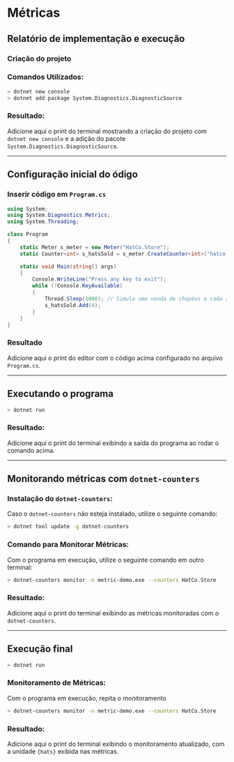 # Métricas
## Relatório de implementação e execução

### Criação do projeto

### Comandos Utilizados:
```bash
> dotnet new console
> dotnet add package System.Diagnostics.DiagnosticSource
```

### Resultado:
Adicione aqui o print do terminal mostrando a criação do projeto com `dotnet new console` e a adição do pacote `System.Diagnostics.DiagnosticSource`.

---

## Configuração inicial do ódigo

### Inserir código em `Program.cs`
```csharp
using System;
using System.Diagnostics.Metrics;
using System.Threading;

class Program
{
    static Meter s_meter = new Meter("HatCo.Store");
    static Counter<int> s_hatsSold = s_meter.CreateCounter<int>("hatco.store.hats_sold");

    static void Main(string[] args)
    {
        Console.WriteLine("Press any key to exit");
        while (!Console.KeyAvailable)
        {
            Thread.Sleep(1000); // Simula uma venda de chapéus a cada segundo
            s_hatsSold.Add(4);
        }
    }
}
```

### Resultado
Adicione aqui o print do editor com o código acima configurado no arquivo `Program.cs`.

---

## Executando o programa

```bash
> dotnet run
```

### Resultado:
Adicione aqui o print do terminal exibindo a saída do programa ao rodar o comando acima.

---

##  Monitorando métricas com `dotnet-counters`

### Instalação do `dotnet-counters`:
Caso o `dotnet-counters` não esteja instalado, utilize o seguinte comando:
```bash
> dotnet tool update -g dotnet-counters
```

### Comando para Monitorar Métricas:
Com o programa em execução, utilize o seguinte comando em outro terminal:
```bash
> dotnet-counters monitor -n metric-demo.exe --counters HatCo.Store
```

### Resultado:
Adicione aqui o print do terminal exibindo as métricas monitoradas com o `dotnet-counters`.

---

## Execução final

```bash
> dotnet run
```

### Monitoramento de Métricas:
Com o programa em execução, repita o monitoramento
```bash
> dotnet-counters monitor -n metric-demo.exe --counters HatCo.Store
```

### Resultado:
Adicione aqui o print do terminal exibindo o monitoramento atualizado, com a unidade `{hats}` exibida nas métricas.
